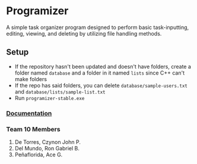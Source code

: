 # Programizer
A simple task organizer program designed to perform basic task-inputting, editing, viewing, and deleting by utilizing file handling methods.

## Setup
- If the repository hasn't been updated and doesn't have folders, create a folder named `database` and a folder in it named `lists` since C++ can't make folders 
- If the repo has said folders, you can delete `database/sample-users.txt` and `database/lists/sample-list.txt`
- Run `programizer-stable.exe`

### [Documentation](TEAM-10_Programizer_Documentation.pdf)

### Team 10 Members
1. De Torres, Czynon John P.
2. Del Mundo, Ron Gabriel B.
3. Peñaflorida, Ace G.